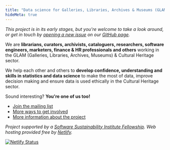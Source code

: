 ```yaml
---
title: "Data science for Galleries, Libraries, Archives & Museums (GLAM)"
hideMeta: true
---
```


*This project is in its early stages, but you're welcome to take a look around, or get in touch by [opening a new issue][new issue] on our [GitHub page][].*

We are **librarians, curators, archivists, cataloguers, researchers, software engineers, marketers, finance & HR professionals and others** working in the GLAM (Galleries, Libraries, Archives, Museums) & Cultural Heritage sector.

We help each other and others to **develop confidence, understanding and skills in statistics and data science** to make the most of data, improve decision making and ensure data is used ethically in the Cultural Heritage sector.

Sound interesting? **You're one of us too!**

[new issue]: https://github.com/glamdatasci/website/issues/new/choose "GitHub new issue form"
[GitHub page]: https://github.com/glamdatasci/website/ "Community GitHub repository"

- [Join the mailing list](https://tinyletter.com/glamdatasci)
- [More ways to get involved](/get-involved/)
- [More information about the project](/project/)

*Project supported by a [Software Sustainability Institute Fellowship](https://software.ac.uk/programmes-and-events/fellowship-programme). Web hosting provided free by [Netlify](https://netlify.com).*

[![Netlify Status](https://api.netlify.com/api/v1/badges/f952f1b7-2cbf-4c2a-bd7d-e8915906d6a0/deploy-status#center)](https://app.netlify.com/sites/glamdatasci/deploys)
